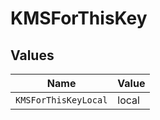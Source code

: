 # KMSForThisKey


## Values

| Name                 | Value                |
| -------------------- | -------------------- |
| `KMSForThisKeyLocal` | local                |